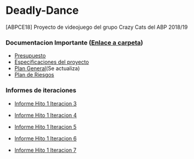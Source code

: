 # Deadly-Dance
[ABPCE18] Proyecto de videojuego del grupo Crazy Cats del ABP 2018/19

### Documentacion Importante ([Enlace a carpeta](https://github.com/ABPMultimediaUA/Deadly-Dance/tree/master/Documentacion))

- [Presupuesto](https://github.com/ABPMultimediaUA/Deadly-Dance/raw/master/Documentacion/Presupuesto.xlsx)
- [Especificaciones del proyecto](https://github.com/ABPMultimediaUA/Deadly-Dance/raw/master/Documentacion/Especificaciones.pdf)
- [Plan General](https://github.com/ABPMultimediaUA/Deadly-Dance/raw/master/Documentacion/ABP%20Planificacion.mpp)(Se actualiza)
- [Plan de Riesgos](https://github.com/ABPMultimediaUA/Deadly-Dance/blob/master/Documentacion/Documento%20Plan%20Riesgos.pdf)

### Informes de iteraciones

- [Informe Hito 1 Iteracion 3](https://github.com/ABPMultimediaUA/Deadly-Dance/raw/ee4b8725973f6c8a00ed3eaf421ca790e712450f/Documentacion/informe_iteracion_3_CrazyCats.pdf)

- [Informe Hito 1 Iteracion 4](https://github.com/ABPMultimediaUA/Deadly-Dance/raw/master/Documentacion/Informe%20Iteracion%204.pdf)

- [Informe Hito 1 Iteracion 5](https://github.com/ABPMultimediaUA/Deadly-Dance/raw/master/Documentacion/Informe%20Iteracion%205.pdf)

- [Informe Hito 1 Iteracion 6](https://github.com/ABPMultimediaUA/Deadly-Dance/raw/master/Documentacion/Informe%20Iteracion%206.pdf)

- [Informe Hito 1 Iteracion 7](#proximamente)


